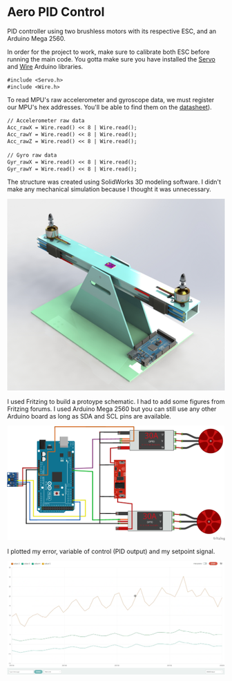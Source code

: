 # Aero PID Control

PID controller using two brushless motors with its respective ESC, and an Arduino Mega 2560.

In order for the project to work, make sure to calibrate both ESC before running the main code. You gotta make sure you have installed the [Servo](https://www.arduino.cc/reference/en/libraries/servo/) and [Wire](https://www.arduino.cc/reference/en/language/functions/communication/wire/) Arduino libraries.
    
    #include <Servo.h>
    #include <Wire.h>

To read MPU's raw accelerometer and gyroscope data, we must register our MPU's hex addresses. You'll be able to find them on the [datasheet](https://invensense.tdk.com/wp-content/uploads/2015/02/MPU-6000-Register-Map1.pdf)). 

    // Accelerometer raw data
    Acc_rawX = Wire.read() << 8 | Wire.read();
    Acc_rawY = Wire.read() << 8 | Wire.read();
    Acc_rawZ = Wire.read() << 8 | Wire.read();

    // Gyro raw data
    Gyr_rawX = Wire.read() << 8 | Wire.read();
    Gyr_rawY = Wire.read() << 8 | Wire.read();

The structure was created using SolidWorks 3D modeling software. I didn't make any mechanical simulation because I thought it was unnecessary.

![structure](img/render.png)

I used Fritzing to build a protoype schematic. I had to add some figures from Fritzing forums. I used Arduino Mega 2560 but you can still use any other Arduino board as long as SDA and SCL pins are available.

![schematic](img/schematic.png)

I plotted my error, variable of control (PID output) and my setpoint signal.

![plot](img/plot.png)
